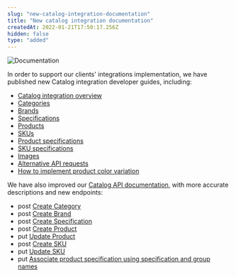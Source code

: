 ```yaml
---
slug: "new-catalog-integration-documentation"
title: "New catalog integration documentation"
createdAt: 2022-01-21T17:50:17.256Z
hidden: false
type: "added"
---
```


![Documentation](https://img.shields.io/badge/Documentation-orange)

In order to support our clients' integrations implementation, we have published new Catalog integration developer guides, including:

- [Catalog integration overview](https://developers.vtex.com/docs/guides/catalog-integration)
- [Categories](https://developers.vtex.com/docs/guides/categories)
- [Brands](https://developers.vtex.com/docs/guides/brands)
- [Specifications](https://developers.vtex.com/docs/guides/specifications)
- [Products](https://developers.vtex.com/vtex-rest-api/docs/products)
- [SKUs](https://developers.vtex.com/vtex-rest-api/docs/skus)
- [Product specifications](https://developers.vtex.com/vtex-rest-api/docs/product-specifications)
- [SKU specifications](https://developers.vtex.com/vtex-rest-api/docs/sku-specifications)
- [Images](https://developers.vtex.com/vtex-rest-api/docs/catalog-integration)
- [Alternative API requests](https://developers.vtex.com/docs/guides/alternative-api-requests)
- [How to implement product color variation](https://developers.vtex.com/docs/guides/how-to-implement-product-color-variation)

We have also improved our [Catalog API documentation](https://developers.vtex.com/docs/api-reference/catalog-api#overview), with more accurate descriptions and new endpoints:

- post [Create Category](https://developers.vtex.com/docs/api-reference/catalog-api#post-/api/catalog/pvt/category)
- post [Create Brand](https://developers.vtex.com/docs/api-reference/catalog-api#post-/api/catalog/pvt/brand)
- post [Create Specification](https://developers.vtex.com/docs/api-reference/catalog-api#post-/api/catalog/pvt/specification)
- post [Create Product](https://developers.vtex.com/docs/api-reference/catalog-api#post-/api/catalog/pvt/product)
- put [Update Product](https://developers.vtex.com/docs/api-reference/catalog-api/#put-/api/catalog/pvt/product/-productId-)
- post [Create SKU](https://developers.vtex.com/docs/api-reference/catalog-api#post-/api/catalog/pvt/stockkeepingunit)
- put [Update SKU](https://developers.vtex.com/docs/api-reference/catalog-api#put-/api/catalog/pvt/stockkeepingunit/-skuId-)
- put [Associate product specification using specification and group names](https://developers.vtex.com/docs/api-reference/catalog-api#put-/api/catalog/pvt/product/-productId-/specificationvalue)
